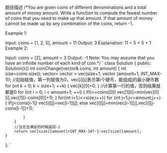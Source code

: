 题目描述
/*You are given coins of different denominations and a total amount of money amount. Write a function to compute the fewest number of coins that you need to make up that amount. If that amount of money cannot be made up by any combination of the coins, return -1.

Example 1:

Input: coins = [1, 2, 5], amount = 11
Output: 3
Explanation: 11 = 5 + 5 + 1
Example 2:

Input: coins = [2], amount = 3
Output: -1
Note:
You may assume that you have an infinite number of each kind of coin.*/
`
class Solution {
public:
    Solution(){}
    int coinChange(vector<int>& coins, int amount) {
        int size=coins.size();
        vector< vector<int> > vec(size+1, vector<int> (amount+1, INT_MAX-1));
        //初始赋值，第一列赋值为0，vec[i][j]表示第i个硬币，能组成j的最小硬币数
        for (int k = 0; k < size+1; ++k) {
            vec[k][0]=0;
        }
        //计算第一行的值，否则结果就都是0
        for (int i = 0; i < amount+1; ++i) {
            if(i>=coins[0])
                vec[1][i]=min(vec[0][i],vec[1][i-coins[0]]+1);
        }
        for(int i=1;i<=size;i++){
            for (int j=1;j<=amount;j++){
                if(j<coins[i-1])
                    vec[i][j]=vec[i-1][j];
                else
                    vec[i][j]=min(vec[i-1][j],vec[i][j-coins[i-1]]+1);

            }
        }
        //当无法满足的时候返回-1
        return vec[size][amount]>INT_MAX-10?-1:vec[size][amount];
    }
};
`
